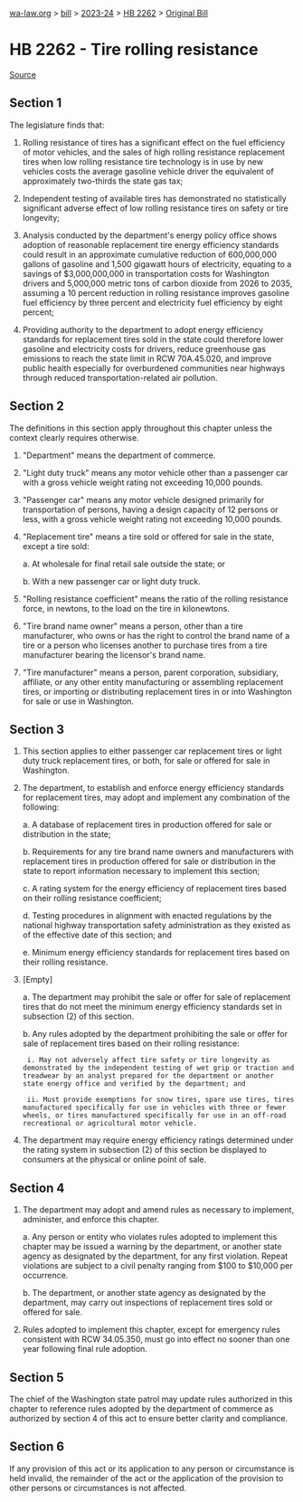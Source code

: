[wa-law.org](/) > [bill](/bill/) > [2023-24](/bill/2023-24/) > [HB 2262](/bill/2023-24/hb/2262/) > [Original Bill](/bill/2023-24/hb/2262/1/)

# HB 2262 - Tire rolling resistance

[Source](http://lawfilesext.leg.wa.gov/biennium/2023-24/Pdf/Bills/House%20Bills/2262.pdf)

## Section 1
The legislature finds that:

1. Rolling resistance of tires has a significant effect on the fuel efficiency of motor vehicles, and the sales of high rolling resistance replacement tires when low rolling resistance tire technology is in use by new vehicles costs the average gasoline vehicle driver the equivalent of approximately two-thirds the state gas tax;

2. Independent testing of available tires has demonstrated no statistically significant adverse effect of low rolling resistance tires on safety or tire longevity;

3. Analysis conducted by the department's energy policy office shows adoption of reasonable replacement tire energy efficiency standards could result in an approximate cumulative reduction of 600,000,000 gallons of gasoline and 1,500 gigawatt hours of electricity, equating to a savings of $3,000,000,000 in transportation costs for Washington drivers and 5,000,000 metric tons of carbon dioxide from 2026 to 2035, assuming a 10 percent reduction in rolling resistance improves gasoline fuel efficiency by three percent and electricity fuel efficiency by eight percent;

4. Providing authority to the department to adopt energy efficiency standards for replacement tires sold in the state could therefore lower gasoline and electricity costs for drivers, reduce greenhouse gas emissions to reach the state limit in RCW 70A.45.020, and improve public health especially for overburdened communities near highways through reduced transportation-related air pollution.

## Section 2
The definitions in this section apply throughout this chapter unless the context clearly requires otherwise.

1. "Department" means the department of commerce.

2. "Light duty truck" means any motor vehicle other than a passenger car with a gross vehicle weight rating not exceeding 10,000 pounds.

3. "Passenger car" means any motor vehicle designed primarily for transportation of persons, having a design capacity of 12 persons or less, with a gross vehicle weight rating not exceeding 10,000 pounds.

4. "Replacement tire" means a tire sold or offered for sale in the state, except a tire sold:

    a. At wholesale for final retail sale outside the state; or

    b. With a new passenger car or light duty truck.

5. "Rolling resistance coefficient" means the ratio of the rolling resistance force, in newtons, to the load on the tire in kilonewtons.

6. "Tire brand name owner" means a person, other than a tire manufacturer, who owns or has the right to control the brand name of a tire or a person who licenses another to purchase tires from a tire manufacturer bearing the licensor's brand name.

7. "Tire manufacturer" means a person, parent corporation, subsidiary, affiliate, or any other entity manufacturing or assembling replacement tires, or importing or distributing replacement tires in or into Washington for sale or use in Washington.

## Section 3
1. This section applies to either passenger car replacement tires or light duty truck replacement tires, or both, for sale or offered for sale in Washington.

2. The department, to establish and enforce energy efficiency standards for replacement tires, may adopt and implement any combination of the following:

    a. A database of replacement tires in production offered for sale or distribution in the state;

    b. Requirements for any tire brand name owners and manufacturers with replacement tires in production offered for sale or distribution in the state to report information necessary to implement this section;

    c. A rating system for the energy efficiency of replacement tires based on their rolling resistance coefficient;

    d. Testing procedures in alignment with enacted regulations by the national highway transportation safety administration as they existed as of the effective date of this section; and

    e. Minimum energy efficiency standards for replacement tires based on their rolling resistance.

3. [Empty]

    a. The department may prohibit the sale or offer for sale of replacement tires that do not meet the minimum energy efficiency standards set in subsection (2) of this section.

    b. Any rules adopted by the department prohibiting the sale or offer for sale of replacement tires based on their rolling resistance:

        i. May not adversely affect tire safety or tire longevity as demonstrated by the independent testing of wet grip or traction and treadwear by an analyst prepared for the department or another state energy office and verified by the department; and

        ii. Must provide exemptions for snow tires, spare use tires, tires manufactured specifically for use in vehicles with three or fewer wheels, or tires manufactured specifically for use in an off-road recreational or agricultural motor vehicle.

4. The department may require energy efficiency ratings determined under the rating system in subsection (2) of this section be displayed to consumers at the physical or online point of sale.

## Section 4
1. The department may adopt and amend rules as necessary to implement, administer, and enforce this chapter.

    a. Any person or entity who violates rules adopted to implement this chapter may be issued a warning by the department, or another state agency as designated by the department, for any first violation. Repeat violations are subject to a civil penalty ranging from $100 to $10,000 per occurrence.

    b. The department, or another state agency as designated by the department, may carry out inspections of replacement tires sold or offered for sale.

2. Rules adopted to implement this chapter, except for emergency rules consistent with RCW 34.05.350, must go into effect no sooner than one year following final rule adoption.

## Section 5
The chief of the Washington state patrol may update rules authorized in this chapter to reference rules adopted by the department of commerce as authorized by section 4 of this act to ensure better clarity and compliance.

## Section 6
If any provision of this act or its application to any person or circumstance is held invalid, the remainder of the act or the application of the provision to other persons or circumstances is not affected.
